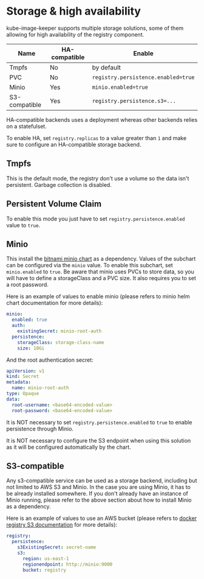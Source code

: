 # Storage & high availability

kube-image-keeper supports multiple storage solutions, some of them allowing for high availability of the registry component.

| Name          | HA-compatible | Enable                              |
|---------------|---------------|-------------------------------------|
| Tmpfs         |      No       | by default                          |
| PVC           |      No       | `registry.persistence.enabled=true` |
| Minio         |      Yes      | `minio.enabled=true`                |
| S3-compatible |      Yes      | `registry.persistence.s3=...`       |

HA-compatible backends uses a deployment whereas other backends relies on a statefulset.

To enable HA, set `registry.replicas` to a value greater than `1` and make sure to configure an HA-compatible storage backend.

## Tmpfs

This is the default mode, the registry don't use a volume so the data isn't persistent. Garbage collection is disabled.

## Persistent Volume Claim

To enable this mode you just have to set `registry.persistence.enabled` value to `true`.

## Minio

This install the [bitnami minio chart](https://artifacthub.io/packages/helm/bitnami/minio) as a dependency. Values of the subchart can be configured via the `minio` value. To enable this subchart, set `minio.enabled` to `true`. Be aware that minio uses PVCs to store data, so you will have to define a storageClass and a PVC size. It also requires you to set a root password.

Here is an example of values to enable minio (please refers to minio helm chart documentation for more details):

```yaml
minio:
  enabled: true
  auth:
    existingSecret: minio-root-auth
  persistence:
    storageClass: storage-class-name
    size: 10Gi
```

And the root authentication secret:

```yaml
apiVersion: v1
kind: Secret
metadata:
  name: minio-root-auth
type: Opaque
data:
  root-username: <base64-encoded-value>
  root-password: <base64-encoded-value>
```

It is NOT necessary to set `registry.persistence.enabled` to `true` to enable persistence through Minio.

It is NOT necessary to configure the S3 endpoint when using this solution as it will be configured automatically by the chart.

## S3-compatible

Any s3-compatible service can be used as a storage backend, including but not limited to AWS S3 and Minio. In the case you are using Minio, it has to be already installed somewhere. If you don't already have an instance of Minio running, please refer to the above section about how to install Minio as a dependency.

Here is an example of values to use an AWS bucket (please refers to [docker registry S3 documentation](https://github.com/docker/docs/blob/main/registry/storage-drivers/s3.md) for more details):

```yaml
registry:
  persistence:
    s3ExistingSecret: secret-name
    s3:
      region: us-east-1
      regionendpoint: http://minio:9000
      bucket: registry
```
